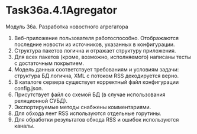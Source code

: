 # Task36a.4.1Agregator

Модуль 36а. Разработка новостного агрегатора


1. Веб-приложение пользователя работоспособно. Отображаются последние новости из источников, указанных в конфигурации.
2. Структура пакетов логична и отражает структуру приложения.
3. Для всех пакетов (кроме, возможно, исполняемого) написаны тесты с достаточным покрытием.
4. Модель данных соответствует требованиям и условиям задачи:
   структура БД логична,
   XML с потоком RSS декодируется верно.
5. В каталоге сервера существует корректный файл конфигурации config.json.
6. Присутствует файл со схемой БД (в случае использования реляционной СУБД).
7. Экспортируемые методы снабжены комментариями.
8. Для обхода лент RSS используются отдельные горутины.
9. Для обработки результатов обхода RSS и ошибок используются каналы.